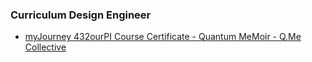 ### Curriculum Design Engineer
- [myJourney 432ourPI Course Certificate - Quantum MeMoir - Q.Me Collective](https://github.com/trainfarb/trainfarb/blob/main/5.4.0-connect-community---v4ourConnection/5.4.3-portfolio---v4v3manifest/0.7.0-myjourney-432ourpi-course/myjourney-432ourpi-course-cert---qm---q.me-collective.md)
